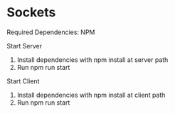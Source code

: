 # Sockets

Required Dependencies: NPM

Start Server
1. Install dependencies with npm install at server path
2. Run npm run start

Start Client 
1. Install dependencies with npm install at client path
2. Run npm run start

